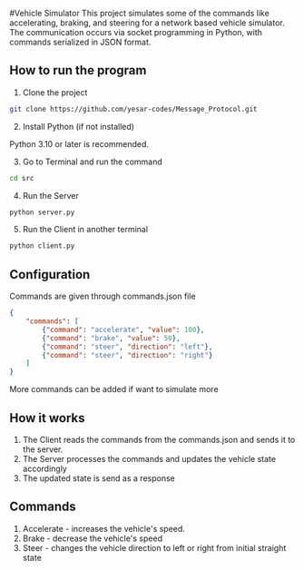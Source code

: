 #Vehicle Simulator
This project simulates some of the commands like accelerating, braking, and steering for a network based vehicle simulator. The communication occurs via socket programming in Python, with commands serialized in JSON format.

## How to run the program

1. Clone the project

```bash
git clone https://github.com/yesar-codes/Message_Protocol.git
```

2. Install Python (if not installed)

Python 3.10 or later is recommended.

3. Go to Terminal and run the command
```bash
cd src
```

4. Run the Server

```bash
python server.py
```

5. Run the Client in another terminal

```bash
python client.py
```

## Configuration
Commands are given through commands.json file
```json
{
    "commands": [
        {"command": "accelerate", "value": 100},
        {"command": "brake", "value": 50},
        {"command": "steer", "direction": "left"},
        {"command": "steer", "direction": "right"}
    ]
}
```
More commands can be added if want to simulate more

## How it works
1. The Client reads the commands from the commands.json and sends it to the server.
2. The Server processes the commands and updates the vehicle state accordingly
3. The updated state is send as a response 

## Commands
1. Accelerate - increases the vehicle's speed. 
2. Brake - decrease the vehicle's speed
3. Steer - changes the vehicle direction to left or right from initial straight state